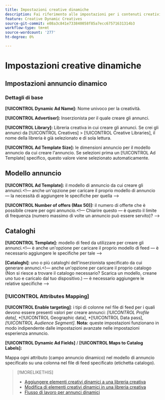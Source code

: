 ```yaml
---
title: Impostazioni creative dinamiche
description: Fai riferimento alle impostazioni per i contenuti creativi dinamici.
feature: Creative Dynamic Creatives
source-git-commit: e08a3c841e733840058f85a7ecc67571631314b3
workflow-type: tm+mt
source-wordcount: '277'
ht-degree: 0%

---
```


# Impostazioni creative dinamiche

<!-- add a description -->

<!-- This looks the same for me for either HTML5 type as of 9/24:

## Dynamic ad settings for static HTML5 ads {#dynamic-ad-settings-static-html5}

### Basic Details

**[!UICONTROL Advertiser]:** The advertiser for which to create the ads.

**[!UICONTROL Library]:** The creative library in which to create the ads.

**[!UICONTROL Dynamic Ad Name]:** A unique name for the creative.

**[!UICONTROL Ad Template Size]:** The ad dimensions for the ad template from which to create the ad. If you first select a specific [!UICONTROL Ad Template], then this value is automatically selected.

**[!UICONTROL Ad Template Type]:** The type of ad template from which to create the ad: *[!UICONTROL Static HTML5]* or *[!UICONTROL Dynamic HTML5]*.  If you first select a specific [!UICONTROL Ad Template], then this value is automatically selected.

**[!UICONTROL Ad Template]:** The ad template from which to create the ad.

**[!UICONTROL clickURL]:** A valid landing page URL to which users are redirected when they click the ad.

### [!UICONTROL Attributes Details]

-->

## Impostazioni annuncio dinamico<!-- for dynamic HTML5 ads {#dynamic-ad-settings-dynamic-html5}-->

<!-- add a description -->

### Dettagli di base

**[!UICONTROL Dynamic Ad Name]:** Nome univoco per la creatività.

**[!UICONTROL Advertiser]:** Inserzionista per il quale creare gli annunci.

**[!UICONTROL Library]:** Libreria creativa in cui creare gli annunci. Se crei gli annunci da [!UICONTROL Creatives] > [!UICONTROL Creative Libraries], il nome della libreria è già selezionato e di sola lettura.

**[!UICONTROL Ad Template Size]:** le dimensioni annuncio per il modello annuncio da cui creare l&#39;annuncio. Se selezioni prima un [!UICONTROL Ad Template] specifico, questo valore viene selezionato automaticamente.

## Modello annuncio

**[!UICONTROL Ad Template]:** il modello di annuncio da cui creare gli annunci.&lt;!— anche un&#39;opzione per caricare il proprio modello di annuncio — la necessità di aggiungere le specifiche per quella —>

**[!UICONTROL Number of offers (Max 50)]:** il numero di offerte che è possibile creare per ogni annuncio.&lt;!— Chiarire questo — è questo il limite di frequenza (numero massimo di volte un annuncio può essere servito)? —>

## Cataloghi

**[!UICONTROL Template]:** modello di feed da utilizzare per creare gli annunci.&lt;!— è anche un&#39;opzione per caricare il proprio modello di feed — è necessario aggiungere le specifiche per tale —>

**\[Cataloghi\]**: uno o più cataloghi dell&#39;inserzionista specificato da cui generare annunci.&lt;!— anche un&#39;opzione per caricare il proprio catalogo (Non si riesce a trovare il catalogo necessario? Scarica un modello, creane uno tuo e caricalo dal tuo dispositivo.) — è necessario aggiungere le relative specifiche —>

### [!UICONTROL Attributes Mapping]

**[!UICONTROL Enable targeting]**: i tipi di colonne nel file di feed per i quali devono essere presenti valori per creare annunci: *[!UICONTROL Profile data]*, *[!UICONTROL Geographic data], *[!UICONTROL Data pass], *[!UICONTROL Audience Segment]*.  **Nota:** queste impostazioni funzionano in modo indipendente dalle impostazioni avanzate nelle impostazioni esperienza annuncio.<!-- Clarify what qualifies for each, and explain more -->

**[!UICONTROL Dynamic Ad Fields]** / **[!UICONTROL Maps to Catalog Labels]:**

Mappa ogni attributo (campo annuncio dinamico) nel modello di annuncio specificato su una colonna nel file di feed specificato (etichetta catalogo).

>[!MORELIKETHIS]
>
>* [Aggiungere elementi creativi dinamici a una libreria creativa](creative-add-dynamic.md)
>* [Modifica di elementi creativi dinamici in una libreria creativa](creative-edit-dynamic.md)
>* [Flusso di lavoro per annunci dinamici](/help/creative/introduction/workflow-dynamic-ads.md)
